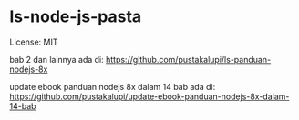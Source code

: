 # ls-node-js-pasta
License: MIT

bab 2 dan lainnya ada di:
https://github.com/pustakalupi/ls-panduan-nodejs-8x

update ebook panduan nodejs 8x dalam 14 bab ada di:
https://github.com/pustakalupi/update-ebook-panduan-nodejs-8x-dalam-14-bab
